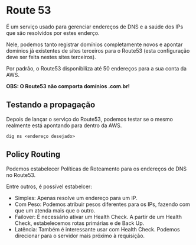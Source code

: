 # Route 53

É um serviço usado para gerenciar endereços de DNS e a saúde 
dos IPs que são resolvidos por estes enderço.

Nele, podemos tanto registrar domínios completamente novos
e apontar domínios já existentes de sites terceiros para o
Route53 (esta configuração deve ser feita nestes sites
terceiros).

Por padrão, o Route53 disponibiliza até 50 endereços para a
sua conta da AWS.

**OBS: O Route53 não comporta domínios .com.br!**

## Testando a propagação

Depois de lançar o serviço do Route53, podemos testar se o
mesmo realmente está apontando para dentro da AWS.

	dig ns <endereço desejado>

## Policy Routing

Podemos estabelecer Políticas de Roteamento para os endereços
de DNS no Route53.

Entre outros, é possível estabelcer:

- Simples: Apenas resolve um endereço para um IP.
- Com Peso: Podemos atribuir pesos diferentes para os IPs, fazendo com que um atenda mais que o outro.
- Failover: É necessário ativar um Health Check. A partir de um Health Check, estabelecemos rotas primárias e de Back Up.
- Latência: Também é interessante usar com Health Check. Podemos direcionar para o servidor mais próximo à requisição.
